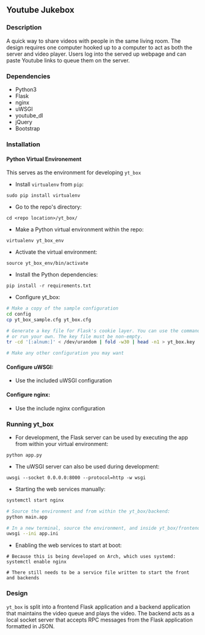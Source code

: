 ## Youtube Jukebox

### Description
A quick way to share videos with people in the same living room. The design
requires one computer hooked up to a computer to act as both the server and
video player. Users log into the served up webpage and can paste Youtube links
to queue them on the server.

### Dependencies

+ Python3
+ Flask
+ nginx
+ uWSGI
+ youtube_dl
+ jQuery
+ Bootstrap

### Installation

#### Python Virtual Environement
This serves as the environment for developing `yt_box`

+ Install `virtualenv` from `pip`:
```
sudo pip install virtualenv
```

+ Go to the repo's directory:
```
cd <repo location>/yt_box/
```

+ Make a Python virtual environment within the repo:
```
virtualenv yt_box_env
```

+ Activate the virtual environment:
```
source yt_box_env/bin/activate
```

+ Install the Python dependencies:
```
pip install -r requirements.txt
```

+ Configure yt_box:
```bash
# Make a copy of the sample configuration
cd config
cp yt_box_sample.cfg yt_box.cfg

# Generate a key file for Flask's cookie layer. You can use the command below
# or run your own. The key file must be non-empty.
tr -cd '[:alnum:]' < /dev/urandom | fold -w30 | head -n1 > yt_box.key

# Make any other configuration you may want
```

#### Configure uWSGI:
+ Use the included uWSGI configuration

#### Configure nginx:
+ Use the include nginx configuration

### Running yt_box
+ For development, the Flask server can be used by executing the app from within
  your virtual environment:
```
python app.py
```

+ The uWSGI server can also be used during development:
```
uwsgi --socket 0.0.0.0:8000 --protocol=http -w wsgi
```

+ Starting the web services manually:
```bash
systemctl start nginx

# Source the environment and from within the yt_box/backend:
python main.app

# In a new terminal, source the environment, and inside yt_box/frontend:
uwsgi --ini app.ini
```

+ Enabling the web services to start at boot:
```
# Because this is being developed on Arch, which uses systemd:
systemctl enable nginx

# There still needs to be a service file written to start the front and backends
```

### Design
`yt_box` is split into a frontend Flask application and a backend application
that maintains the video queue and plays the video. The backend acts as a local
socket server that accepts RPC messages from the Flask application formatted in
JSON.
